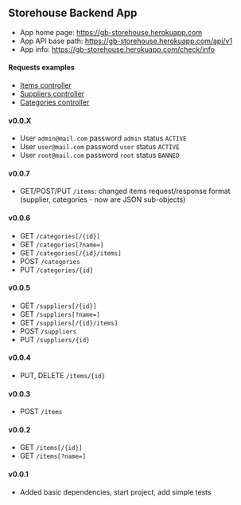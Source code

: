 Storehouse Backend App
---

- App home page: https://gb-storehouse.herokuapp.com
- App API base path: https://gb-storehouse.herokuapp.com/api/v1
- App info: https://gb-storehouse.herokuapp.com/check/info

#### Requests examples
   - [Items controller](src/test/idea-http-client/items.http)
   - [Suppliers controller](src/test/idea-http-client/suppliers.http)
   - [Categories controller](src/test/idea-http-client/categories.http)

#### v0.0.X
-	User `admin@mail.com`	password	`admin`	status `ACTIVE`
-	User `user@mail.com`	password 	`user`	status `ACTIVE` 
-	User `root@mail.com`	password 	`root`	status `BANNED`

#### v0.0.7
- GET/POST/PUT `/items`: changed items request/response format (supplier, categories - now are JSON sub-objects)

#### v0.0.6
- GET `/categories[/{id}]`
- GET `/categories[?name=]`
- GET `/categories[/{id}/items]`
- POST `/categories`
- PUT `/categories/{id}`

#### v0.0.5
- GET `/suppliers[/{id}]`
- GET `/suppliers[?name=]`
- GET `/suppliers[/{id}/items]`
- POST `/suppliers`
- PUT `/suppliers/{id}`

#### v0.0.4
- PUT, DELETE `/items/{id}`

#### v0.0.3
- POST `/items`

#### v0.0.2
- GET `/items[/{id}]`
- GET `/items[?name=]`

#### v0.0.1
- Added basic dependencies, start project, add simple tests

